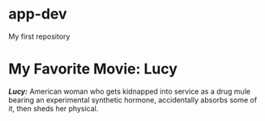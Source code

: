 # app-dev
My first repository

# My Favorite Movie: **Lucy** 
_**Lucy:**_ American woman who gets kidnapped into service as a drug mule bearing an experimental synthetic hormone, accidentally absorbs some of it, then sheds her physical.









